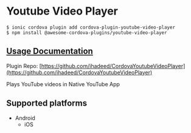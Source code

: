 # Youtube Video Player

```
$ ionic cordova plugin add cordova-plugin-youtube-video-player
$ npm install @awesome-cordova-plugins/youtube-video-player
```

## [Usage Documentation](https://danielsogl.gitbook.io/awesome-cordova-plugins/plugins/youtube-video-player/)

Plugin Repo: [https://github.com/ihadeed/CordovaYoutubeVideoPlayer](https://github.com/ihadeed/CordovaYoutubeVideoPlayer)

Plays YouTube videos in Native YouTube App

## Supported platforms

- Android
  - iOS
  


